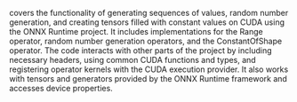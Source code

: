 covers the functionality of generating sequences of values, random number generation, and creating tensors filled with constant values on CUDA using the ONNX Runtime project. It includes implementations for the Range operator, random number generation operators, and the ConstantOfShape operator. The code interacts with other parts of the project by including necessary headers, using common CUDA functions and types, and registering operator kernels with the CUDA execution provider. It also works with tensors and generators provided by the ONNX Runtime framework and accesses device properties.